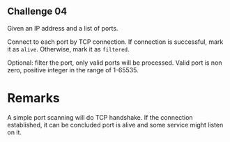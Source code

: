 ## Challenge 04

Given an IP address and a list of ports.

Connect to each port by TCP connection. If connection is successful, mark it as `alive`. Otherwise, mark it as `filtered`.

Optional: filter the port, only valid ports will be processed. Valid port is non zero, positive integer in the range of 1-65535.

# Remarks

A simple port scanning will do TCP handshake. If the connection established, it can be concluded port is alive and some service might listen on it.